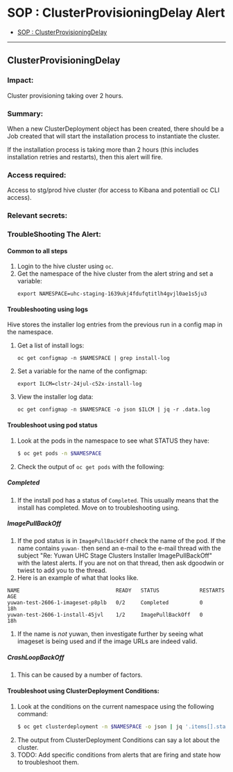# SOP : ClusterProvisioningDelay Alert

<!-- TOC depthTo:2 -->

- [SOP : ClusterProvisioningDelay](#clusterprovisioningdelay)

<!-- /TOC -->

---

## ClusterProvisioningDelay

### Impact:
Cluster provisioning taking over 2 hours.

### Summary:
When a new ClusterDeployment object has been created, there should be a Job created that will start the installation process to instantiate the cluster.

If the installation process is taking more than 2 hours (this includes installation retries and restarts), then this alert will fire.

### Access required:
Access to stg/prod hive cluster (for access to Kibana and potentiall oc CLI access).

### Relevant secrets:

### TroubleShooting The Alert:
#### Common to all steps
1. Login to the hive cluster using `oc`.
1. Get the namespace of the hive cluster from the alert string and set a variable:
   ```
   export NAMESPACE=uhc-staging-1639ukj4fdufqtitlh4gvjl0ae1s5ju3
   ```

#### Troubleshooting using logs
Hive stores the installer log entries from the previous run in a config map in the namespace. 

1. Get a list of install logs:
   ```
   oc get configmap -n $NAMESPACE | grep install-log
   ```
1. Set a variable for the name of the configmap:
   ```
   export ILCM=clstr-24jul-c52x-install-log
   ```
1. View the installer log data:
   ```
   oc get configmap -n $NAMESPACE -o json $ILCM | jq -r .data.log
   ```

#### Troubleshoot using pod status
1. Look at the pods in the namespace to see what STATUS they have:

   ```bash
   $ oc get pods -n $NAMESPACE
   ```

1. Check the output of `oc get pods` with the following:

##### Completed
1. If the install pod has a status of `Completed`. This usually means that the install has completed. Move on to troubleshooting using.

##### ImagePullBackOff
1. If the pod status is in `ImagePullBackOff` check the name of the pod. If the name contains `yuwan-` then send an e-mail to the e-mail thread with the subject "Re: Yuwan UHC Stage Clusters Installer ImagePullBackOff" with the latest alerts. If you are not on that thread, then ask dgoodwin or twiest to add you to the thread.
1.  Here is an example of what that looks like.
   ```
   NAME                               READY   STATUS             RESTARTS   AGE
   yuwan-test-2606-1-imageset-p8plb   0/2     Completed          0          18h
   yuwan-test-2606-1-install-45jvl    1/2     ImagePullBackOff   0          18h
   ```
1. If the name is _not_ yuwan, then investigate further by seeing what imageset is being used and if the image URLs are indeed valid.


##### CrashLoopBackOff
1. This can be caused by a number of factors.


#### Troubleshoot using ClusterDeployment Conditions:

1. Look at the conditions on the current namespace using the following command:
   ```bash
   $ oc get clusterdeployment -n $NAMESPACE -o json | jq '.items[].status.conditions'
   ```
1. The output from ClusterDeployment Conditions can say a lot about the cluster.
1. TODO: Add specific conditions from alerts that are firing and state how to troubleshoot them.
